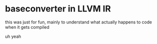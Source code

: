 # baseconverter in LLVM IR

this was just for fun, mainly to understand what actually happens to code when it gets compiled

uh yeah
